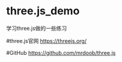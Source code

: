 # three.js_demo
学习three.js做的一些练习

#three.js官网
https://threejs.org/

#GitHub
https://github.com/mrdoob/three.js